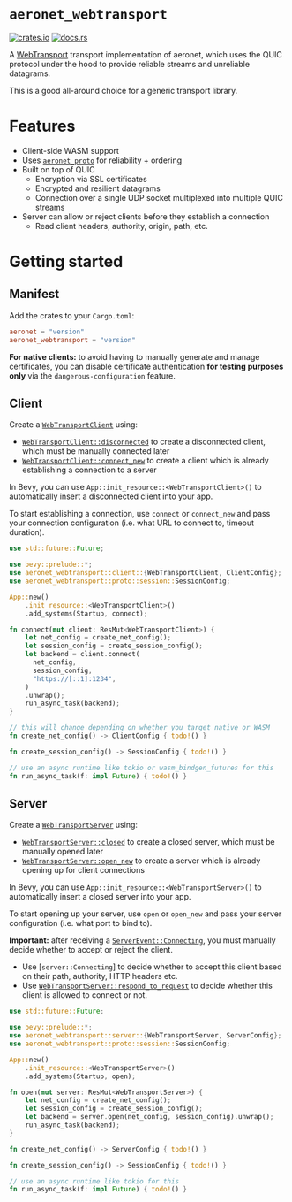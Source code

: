 # `aeronet_webtransport`

[![crates.io](https://img.shields.io/crates/v/aeronet_webtransport.svg)](https://crates.io/crates/aeronet_webtransport)
[![docs.rs](https://img.shields.io/docsrs/aeronet_webtransport)](https://docs.rs/aeronet_webtransport)

A [WebTransport](https://developer.chrome.com/en/articles/webtransport/) transport implementation of
aeronet, which uses the QUIC protocol under the hood to provide reliable streams and unreliable
datagrams.

This is a good all-around choice for a generic transport library.

# Features

- Client-side WASM support
- Uses [`aeronet_proto`] for reliability + ordering
- Built on top of QUIC
  - Encryption via SSL certificates
  - Encrypted and resilient datagrams
  - Connection over a single UDP socket multiplexed into multiple QUIC streams
- Server can allow or reject clients before they establish a connection
  - Read client headers, authority, origin, path, etc.

# Getting started

## Manifest

Add the crates to your `Cargo.toml`:

```toml
aeronet = "version"
aeronet_webtransport = "version"
```

**For native clients:** to avoid having to manually generate and manage certificates, you can
disable certificate authentication **for testing purposes only** via the `dangerous-configuration`
feature.

## Client

Create a [`WebTransportClient`] using:
- [`WebTransportClient::disconnected`] to create a disconnected client, which must be manually
  connected later
- [`WebTransportClient::connect_new`] to create a client which is already establishing a connection
  to a server

In Bevy, you can use `App::init_resource::<WebTransportClient>()` to automatically insert a
disconnected client into your app.

To start establishing a connection, use `connect` or `connect_new` and pass your connection
configuration (i.e. what URL to connect to, timeout duration).

```rust
use std::future::Future;

use bevy::prelude::*;
use aeronet_webtransport::client::{WebTransportClient, ClientConfig};
use aeronet_webtransport::proto::session::SessionConfig;

App::new()
    .init_resource::<WebTransportClient>()
    .add_systems(Startup, connect);

fn connect(mut client: ResMut<WebTransportClient>) {
    let net_config = create_net_config();
    let session_config = create_session_config();
    let backend = client.connect(
      net_config,
      session_config,
      "https://[::1]:1234",
    )
    .unwrap();
    run_async_task(backend);
}

// this will change depending on whether you target native or WASM
fn create_net_config() -> ClientConfig { todo!() }

fn create_session_config() -> SessionConfig { todo!() }

// use an async runtime like tokio or wasm_bindgen_futures for this
fn run_async_task(f: impl Future) { todo!() }
```

## Server

Create a [`WebTransportServer`] using:
- [`WebTransportServer::closed`] to create a closed server, which must be manually opened later
- [`WebTransportServer::open_new`] to create a server which is already opening up for client
  connections

In Bevy, you can use `App::init_resource::<WebTransportServer>()` to automatically insert a
closed server into your app.

To start opening up your server, use `open` or `open_new` and pass your server configuration (i.e.
what port to bind to).

**Important:** after receiving a [`ServerEvent::Connecting`], you must manually decide whether to
accept or reject the client.
- Use [`server::Connecting`] to decide whether to accept this client based on their path, authority,
  HTTP headers etc.
- Use [`WebTransportServer::respond_to_request`] to decide whether this client is allowed to connect
  or not.

```rust
use std::future::Future;

use bevy::prelude::*;
use aeronet_webtransport::server::{WebTransportServer, ServerConfig};
use aeronet_webtransport::proto::session::SessionConfig;

App::new()
    .init_resource::<WebTransportServer>()
    .add_systems(Startup, open);

fn open(mut server: ResMut<WebTransportServer>) {
    let net_config = create_net_config();
    let session_config = create_session_config();
    let backend = server.open(net_config, session_config).unwrap();
    run_async_task(backend);
}

fn create_net_config() -> ServerConfig { todo!() }

fn create_session_config() -> SessionConfig { todo!() }

// use an async runtime like tokio for this
fn run_async_task(f: impl Future) { todo!() }
```

[`aeronet_proto`]: https://docs.rs/aeronet_proto
[`ServerEvent::Connecting`]: aeronet::server::ServerEvent::Connecting
[`WebTransportClient`]: client::WebTransportClient
[`WebTransportClient::disconnected`]: client::WebTransportClient::disconnected
[`WebTransportClient::connect_new`]: client::WebTransportClient::connect_new
[`WebTransportServer`]: server::WebTransportServer
[`WebTransportServer::closed`]: server::WebTransportServer::closed
[`WebTransportServer::open_new`]: server::WebTransportServer::open_new
[`WebTransportServer::respond_to_request`]: server::WebTransportServer::respond_to_request
